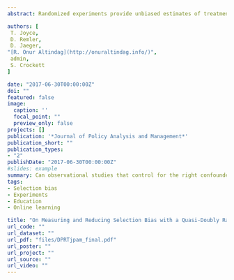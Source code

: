 ```yaml
---
abstract: Randomized experiments provide unbiased estimates of treatment effects, but are costly and time consuming. We demonstrate how a randomized experiment can be leveraged to measure selection bias by conducting a subsequent observational study that is identical in every way except that subjects choose their treatment—a quasi-doubly randomized preference trial (quasi-DRPT). Researchers first strive to think of and measure all possible confounders and then determine how well these confounders as controls can reduce or eliminate selection bias. We use a quasi-DRPT to study the effect of class time on student performance in an undergraduate introductory microeconomics course at a large public university, illustrating its required design elements - experimental and choice arms conducted in the same setting with identical interventions and measurements, and all confounders measured prospectively to treatment assignment or choice. Quasi-DRPTs augment randomized experiments in real-world settings where participants choose their treatments.

authors: [
 T. Joyce,
 D. Remler,
 D. Jaeger,
"[R. Onur Altindag](http://onuraltindag.info/)",
 admin,
 S. Crockett
]

date: "2017-06-30T00:00:00Z"
doi: ""
featured: false
image:
  caption: ''
  focal_point: ""
  preview_only: false
projects: []
publication: '*Journal of Policy Analysis and Management*'
publication_short: ""
publication_types:
- "2"
publishDate: "2017-06-30T00:00:00Z"
#slides: example
summary: Can observational studies that control for the right confounders approach experimental estimates?
tags:
- Selection bias
- Experiments
- Education
- Online learning

title: "On Measuring and Reducing Selection Bias with a Quasi‐Doubly Randomized Preference Trial"
url_code: ""
url_dataset: ""
url_pdf: "files/DPRTjpam_final.pdf"
url_poster: ""
url_project: ""
url_source: ""
url_video: ""
---
```

